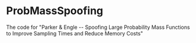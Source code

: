 ProbMassSpoofing
================

The code for "Parker &amp; Engle -- Spoofing Large Probability Mass Functions to Improve Sampling Times and Reduce Memory Costs"
